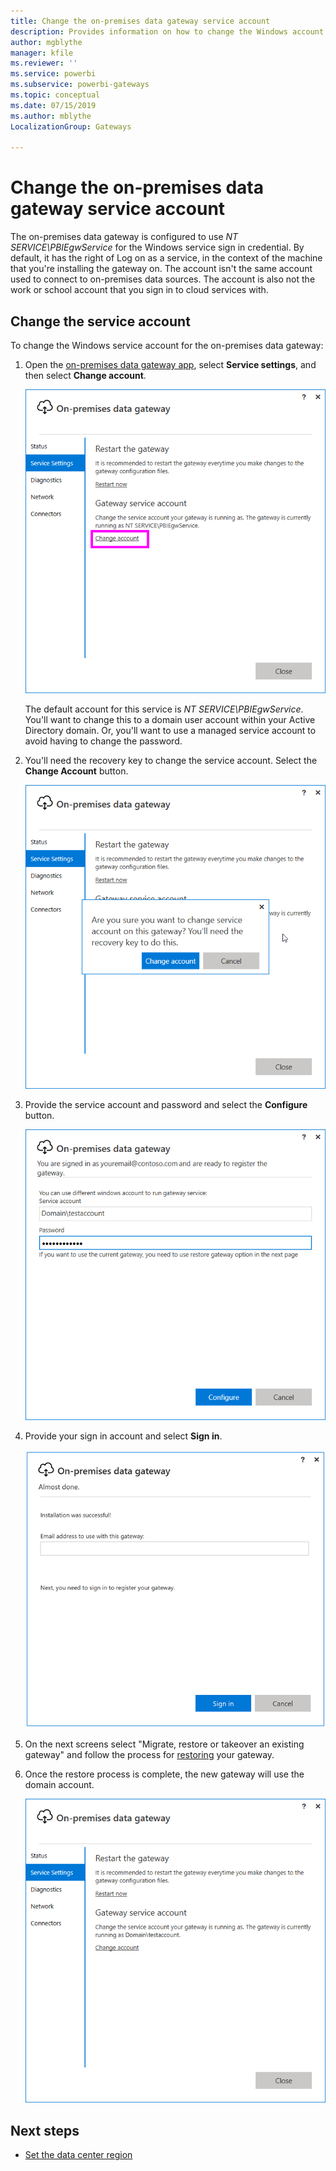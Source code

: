 ```yaml
---
title: Change the on-premises data gateway service account
description: Provides information on how to change the Windows account for the on-premises data gateway service.
author: mgblythe
manager: kfile
ms.reviewer: ''
ms.service: powerbi
ms.subservice: powerbi-gateways
ms.topic: conceptual
ms.date: 07/15/2019
ms.author: mblythe
LocalizationGroup: Gateways

---
```

# Change the on-premises data gateway service account

The on-premises data gateway is configured to use *NT SERVICE\PBIEgwService* for the Windows service sign in credential. By default, it has the right of Log on as a service, in the context of the machine that you're installing the gateway on. The account isn't the same account used to connect to on-premises data sources. The account is also not the work or school account that you sign in to cloud services with.

## Change the service account

To change the Windows service account for the on-premises data gateway:

1. Open the [on-premises data gateway app](service-gateway-app.md), select **Service settings**, and then select **Change account**.

   ![Service settings](media/service-gateway-service-account/service-settings.png)

    The default account for this service is *NT SERVICE\PBIEgwService*. You'll want to change this to a domain user account within your Active Directory domain. Or, you'll want to use a managed service account to avoid having to change the password.

2. You'll need the recovery key to change the service account. Select the **Change Account** button.

   ![Change account](media/service-gateway-service-account/change-account.png)

3. Provide the service account and password and select the **Configure** button.

   ![Configure account](media/service-gateway-service-account/configure-account.png)

4. Provide your sign in account and select **Sign in**.

   ![Account sign-in](media/service-gateway-service-account/account-sign-in.png)

5. On the next screens select "Migrate, restore or takeover an existing gateway" and follow the process for [restoring](service-gateway-migrate.md) your gateway.

6. Once the restore process is complete, the new gateway will use the domain account.

   ![Domain account](media/service-gateway-service-account/domain-account.png)

## Next steps

* [Set the data center region](service-gateway-data-region.md)  
